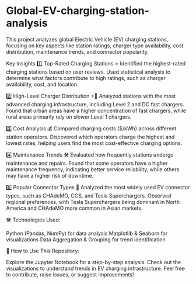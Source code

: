 # Global-EV-charging-station-analysis

This project analyzes global Electric Vehicle (EV) charging stations, focusing on key aspects like station ratings, charger type availability, cost distribution, maintenance trends, and connector popularity.

Key Insights
1️⃣ Top-Rated Charging Stations ⭐
Identified the highest-rated charging stations based on user reviews.
Used statistical analysis to determine what factors contribute to high ratings, such as charger availability, cost, and location.

2️⃣ High-Level Charger Distribution ⚡🔋
Analyzed stations with the most advanced charging infrastructure, including Level 2 and DC fast chargers.
Found that urban areas have a higher concentration of fast chargers, while rural areas primarily rely on slower Level 1 chargers.

3️⃣ Cost Analysis 💰
Compared charging costs ($/kWh) across different station operators.
Discovered which operators charge the highest and lowest rates, helping users find the most cost-effective charging options.

4️⃣ Maintenance Trends 🛠️
Evaluated how frequently stations undergo maintenance and repairs.
Found that some operators have a higher maintenance frequency, indicating better service reliability, while others may have a higher risk of downtime.

5️⃣ Popular Connector Types 🔌
Analyzed the most widely used EV connector types, such as CHAdeMO, CCS, and Tesla Superchargers.
Observed regional preferences, with Tesla Superchargers being dominant in North America and CHAdeMO more common in Asian markets.

🛠️ Technologies Used:

Python (Pandas, NumPy) for data analysis
Matplotlib & Seaborn for visualizations
Data Aggregation & Grouping for trend identification

🚀 How to Use This Repository:

Explore the Jupyter Notebook for a step-by-step analysis.
Check out the visualizations to understand trends in EV charging infrastructure.
Feel free to contribute, raise issues, or suggest improvements!
